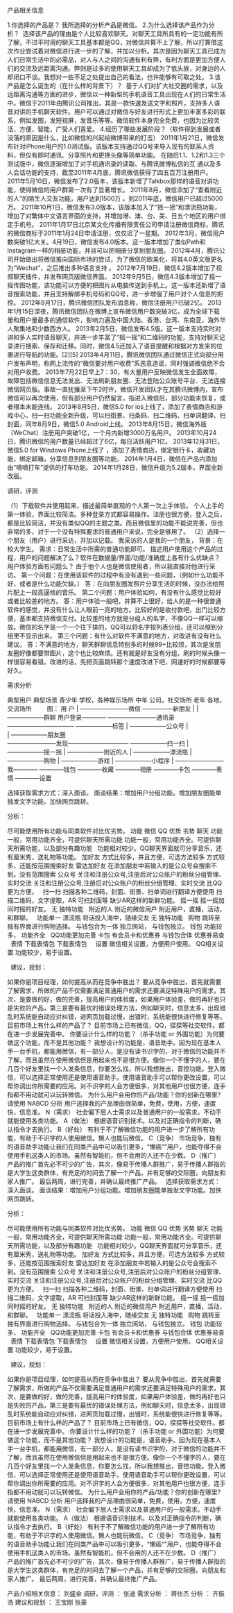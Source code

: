 产品相关信息


1.你选择的产品是？
我所选择的分析产品是微信。
2.为什么选择该产品作为分析？
 选择该产品的理由是个人比较喜欢聊天。对聊天工具所具有的一定功能有所了解，不过平时用的聊天工具基本都是QQ，对微信并算不上了解，所以打算借这次作业尝试着对微信进行进一步的了解，并加以分析。其次是因为聊天工具已成为人们日常生活中的必需品，对人与人之间的沟通有利有弊，有利方面是更加方便人们的交流及远距离沟通。弊则是过多的使用聊天工具却成为了低头族，对身边的人却闭口不谈。我想对一些不足之处提出自己的看法，也许能够有可取之处。
3.该产品是怎么诞生的（在什么样的背景下）？
 基于人们对扩大社交圈的需求，以及远距离沟通等方面的进步，微信以一种新型的手机语音工具出现在人们的日常生活中。微信于2011年由腾讯公司推出，其是一款快速发送文字和照片，支持多人语音对讲的手机聊天软件。用户可以通过对微信与好友进行形式上更加丰富多彩的联系，例如发图，发短视屏，发音乐等等。微信软件本身完全免费，也因为比较灵活，方便，智能，广受人们喜爱。
4.经历了哪些发展阶段？（软件得到发展或者没落的原因是什么，比如微信的兴起给微博带来的打击）
2011年1月21日，微信发布针对iPhone用户的1.0测试版。该版本支持通过QQ号来导入现有的联系人资料，但仅有即时通讯、分享照片和更换头像等简单功能。
在随后1.1、1.2和1.3三个测试版中，微信逐渐增加了对手机通讯录的读取、与腾讯微博私信的互 通以及多人会话功能的支持，截至2011年4月底，腾讯微信获得了四五百万注册用户。
2011年5月10日，微信发布了2.0版本，该版本新增了Talkbox那样的语音对讲功能，使得微信的用户群第一次有了显著增长。
2011年8月，微信添加了“查看附近的人”的陌生人交友功能，用户达到1500万 。到2011年底，微信用户已超过5000万。
2011年10月1日，微信发布3.0版本，该版本加入了“摇一摇”和漂流瓶功能，增加了对繁体中文语言界面的支持，并增加港、澳、台、美、日五个地区的用户绑定手机号。
2011年1月17日北京某文化传播有限责任公司申请注册微信商标，腾讯的微信商标于2011年1月24日申请注册，仅仅迟了一星期。
2012年3月，微信用户数突破1亿大关。4月19日，微信发布4.0版本。这一版本增加了类似Path和Instagram一样的相册功能，并且可以把相册分享到朋友圈。
2012年4月，腾讯公司开始做出将微信推向国际市场的尝试，为了微信的欧美化，将其4.0英文版更名为“Wechat”，之后推出多种语言支持 。
2012年7月19日，微信4.2版本增加了视频聊天插件，并发布网页版微信界面。
2012年9月5日，微信4.3版本增加了摇一摇传图功能，该功能可以方便的把图片从电脑传送到手机上。这一版本还新增了语音搜索功能，并且支持解绑手机号码和QQ号，进一步增强了用户对个人信息的把控。
2012年9月17日，腾讯微信团队发布消息称，微信注册用户已破2亿。
2013年1月15日深夜，腾讯微信团队在微博上宣布微信用户数突破3亿，成为全球下载量和用户量最多的通信软件，影响力遍及中国大陆、香港、台湾、东南亚，海外华人聚集地和少数西方人。
2013年2月5日，微信发布4.5版。这一版本支持实时对讲和多人实时语音聊天，并进一步丰富了“摇一摇”和二维码的功能，支持对聊天记录进行搜索、保存和迁移。同时，微信4.5还加入了语音提醒和根据对方发来的位置进行导航的功能。[2][5]
2013年4月11日，腾讯微信团队通过微信正式向部分用户发布声明，称网上流传的“微信要对用户收费”系恶意造谣，同时强调微信绝不会对用户收费。
2013年7月22日早上7：30，有大量用户反映微信发生全面故障，故障包括微信信息无法发出、无法刷新朋友圈、无法登陆公众账号平台、无法连接微信网页版。事故一直扰攘至下午2时许，微信开发团队才在其腾讯微博内，宣布微信可以再次使用，但有部分用户仍然留言，指进入微信后，部分功能未恢复，或者根本未能连线。
2013年8月5日，微信5.0 for ios上线了，添加了表情商店和游戏中心，扫一扫功能全新升级，可以扫街景、扫条码、扫二维码、扫单词翻译、扫封面，同年8月9日，微信5.0 Android上线。
2013年8月15日，微信海外版（WeChat）注册用户突破1亿，一个月内新增3000万名用户。
2013年10月24日，腾讯微信的用户数量已经超过了6亿，每日活跃用户1亿。
2013年12月31日，微信5.0 for Windows Phone上线了 ，添加了表情商店，绑定银行卡，收藏功能，绑定邮箱，分享信息到朋友圈等功能。
2014年1月4日，微信在产品内添加由“嘀嘀打车”提供的打车功能。
2014年1月28日，微信升级为5.2版本，界面全新改版。



调研，评测


（1）下载软件并使用起来，描述最简单直观的个人第一次上手体验。
个人上手的第一体验，界面比较简洁。多种登录方式都容易操作。注册也很方便，登入之后，都是比较简洁，并没有类似QQ的主题之类。而且微信里的功能不能说完善，但也非常的多，对于一个没有特殊要求的普通用户来说，完全是够用了。
（2）选择一个朋友（用户）进行采访，并加以记载。
我采访的人是我的一个朋友，
背景：在校大学生。
需求：日常生活中所需的普通功能即可。
描述用户使用这个产品的过程，用户的问题解决了么？软件在数据量/界面/功能/准确度上各有什么优缺点？用户体验方面有问题么？
由于他个人也是微信使用者，所以我直接对他进行采访。
第一个问题：在使用该软件的过程中有没有遇到一些问题，（例如什么功能不好，或者是什么功能欠缺。）
答：在向朋友圈发照片分享生活的时候，没办法给照片配上一段高逼格的音乐。
第二个问题：用户体验如何，有没有什么感觉比较好或者比较差的地方。
答：用户体验一般吧，并算不上很好，给人的是一种很普通软件的感觉，并没有什么让人眼前一亮的地方。比较好的是收付款吧，出门比较方便，基本都支持微信支付。比较差的地方就是分组人的名字，不像QQ一样可以缩放。微信的名字是一个一个往下排的，QQ可以将名字按列表分组，还可以缩到分组里不显示出来。
第三个问题：有什么对软件不满意的地方，对改进有没有社么建议。
答：不满意的地方，聊天群聊信息特别多的时候99+比较烦，其次是发朋友圈好像都要带图片，这个也比较麻烦。还有就是好友没有分组，刷的时候头像一样很容易看错。改进的话，先把页面跳转那个速度改进下吧，网速好的时候都要等好久。


需求分析

典型用户	典型场景
青少年	学校，各种娱乐场所
中年	公司，社交场所
老年	各地，交流场所
 
 
 
 
图：
用 户
  |           ————————微信               —————新朋友
  |           |                          ——————群聊
 用户登录———— ————————通讯录———————————  ——————标签
              |                          ——————公众号
              |                         
              |                      ——————朋友圈  
              ————————发现—————————— ——————扫一扫
              |                      ——————摇一摇
              |                      ——————附近的人
              |                      ——————漂流瓶
              |                      ——————购物
              |                      ——————游戏
              |                      ——————小程序
              |
              ————————我———— ————钱包
                             ————收藏
                             ————相册
                             ————卡包
                             ————表情
                             ————设置

选择获取需求方式：深入面谈。
面谈结果：增加用户分组功能。增加朋友圈能单独发文字功能。加快网页跳转。



分析：


尽可能使用所有功能与同类软件对比优劣势。
功能	微信	QQ	优势	劣势
聊天	功能一般，常用功能齐全，可提供聊天所需功能	功能一般，常用功能齐全。可提供聊天所需功能，以及部分有趣功能	 	功能相对较少。QQ聊天界面就可分享音乐，还有厘米秀，送礼物等功能。
加好友	方式比较多，并且方便，可选方法较多	方式较多，还能按范围搜索好友	雷达加好友	在添加朋友中若输入的是公众号会搜索不到。没有范围搜索
公众号	关注和注册公众号,注册后对公众账户的粉丝分组管理、实时交流	关注和注册公众号,注册后对公众账户的粉丝分组管理、实时交流	比QQ更为方便。	 
扫一扫	扫描各种二维码，封面、街景、扫单词进行翻译方便使用	扫描二维码，文字提取，AR	可扫封面等	缺少AR这样的新鲜功能。
摇一摇	摇一摇加同时摇的好友。	无	独特功能	 
附近的人	附近的微信用户	附近用户，直播，活动，和群聊。	 	功能单一
漂流瓶	将话投入海中，随缘交友	无	独特功能	 
购物	跳转至独有界面进行购物选择。	与钱包合为一体	独立网站，	与钱包独立。
钱包	功能较多，	功能齐全	 	QQ功能更加完善
卡包	有会员卡和优惠券	与钱包合体	优惠券易查	 
表情	下载表情包	下载表情包	 	 
设置	微信相关设置，方便用户使用。	QQ相关设置	功能较少，易于设置。	 
 

 
建议，规划：


如果你是项目经理，如何提高从而在竞争中胜出？
要从竞争中胜出，首先就需要了解需求，所做的产品不仅需要满足普通用户的需求还要满足特殊用户的需求，其次，是要做的好，做的完善，提高用户的体验度，如果用户体验差，做的再好也只是失败的产品，第三是要有最优的错误处理方法，例如聊天时，信息太多，出现错乱时系统能自动应对纠错，进网页加载过慢，出错时，系统能很快进行修复等等。
目前市场上有什么样的产品了？
目前市场上已有微信，QQ，探探等社交软件。都在进一步发展完善中。
你要设计什么样的功能？（杀手功能 or 外围功能）为何要做这个功能，而不是其他功能？
我想设计的功能是，语音助手。因为现在基本人手一台手机，都能用微信，有一部分人，是没有读书识字的，对于微信的功能并不了解，而且虽然在使用微信但是用起来也不是很方便。像你一个不懂字的人，要在几百个好友里找一个人发条信息，你要怎么找，所以我想推出，音控功能。登入微信，可以选择正常使用还是使用语音助手。使用语音助手可以帮你更改设置，可以帮你调出你所需要的应用。对不识字的人会方便很多，对其他用户也很方便，连手指都不用动就可以玩转微信。
为什么用户会用你的产品/功能？你的创新在哪里? 请使用 NABCD 分析
用户选择我的产品理由很简单，免费，使用，方便，速度快，信息准。
N（需求）
社会偏下层人士需求以及普通用户的一般需求。不动手就能使用各类功能。
A（做法）
根据语音识别技术。以及对正确指令的判断，确认指令才去执行。
B（好处）
有利于不了解微信功能的用户进一步了解所有功能，有助于不识字的人使用微信。懒人也能玩微信。
C（竞争）
市场竞争，独有的语音助手功能让我们在同类产品中可以吸引更多，“懒癌“”用户，也能夺得不会使用手机这类人的市场。虽然有智能机，但不会用的人还不在少数。
D（推广）
产品的推广首先必不可少的广告，其次，像易于传播人群推广，易于传播人群指的是大学生这类群体，有充足的时间去了解一个产品，并有足够的交际圈，向朋友和家人推广。
最后两周，进行完善，并确认最终推广产品。
 
选择获取需求方式：深入面谈。
面谈结果：增加用户分组功能。增加朋友圈能单独发文字功能。加快网页跳转。



分析：


尽可能使用所有功能与同类软件对比优劣势。
功能	                      微信                                  	                            QQ	                                                                                    优势	劣势
聊天	    功能一般，常用功能齐全，可提供聊天所需功能                      	功能一般，常用功能齐全。可提供聊天所需功能，以及部分有趣功能	         	 功能相对较少。QQ聊天界面就可分享音乐，还有厘米秀，送礼物等功能。
加好友	  方式比较多，并且方便，可选方法较多	                              方式较多，还能按范围搜索好友	                                         雷达加好友	在添加朋友中若输入的是公众号会搜索不到。没有范围搜索
公众号	  关注和注册公众号,注册后对公众账户的粉丝分组管理、实时交流	        关注和注册公众号,注册后对公众账户的粉丝分组管理、实时交流	             比QQ更为方便。	 
扫一扫	   扫描各种二维码，封面、街景、扫单词进行翻译方便使用	              扫描二维码，文字提取，AR	                                            可扫封面等	缺少AR这样的新鲜功能。
摇一摇	   摇一摇加同时摇的好友。	                                                          无	                                                 独特功能	 
附近的人     	附近的微信用户	                                             附近用户，直播，活动，和群聊。	 	                                      功能单一
漂流瓶	    将话投入海中，随缘交友                                                         	无                                                  	独特功能	 
购物	    跳转至独有界面进行购物选择。	                                    与钱包合为一体	                                                       独立网站，	与钱包独立。
钱包	     功能较多，	                                                     功能齐全	                                                             	QQ功能更加完善
卡包    	有会员卡和优惠券	                                                 与钱包合体	                                                          优惠券易查	 
表情     下载表情包	                                                      下载表情包	 	 
设置	     微信相关设置，方便用户使用。                                    	QQ相关设置                                                          	功能较少，易于设置。	 
 

 
建议，规划：


如果你是项目经理，如何提高从而在竞争中胜出？
要从竞争中胜出，首先就需要了解需求，所做的产品不仅需要满足普通用户的需求还要满足特殊用户的需求，其次，是要做的好，做的完善，提高用户的体验度，如果用户体验差，做的再好也只是失败的产品，第三是要有最优的错误处理方法，例如聊天时，信息太多，出现错乱时系统能自动应对纠错，进网页加载过慢，出错时，系统能很快进行修复等等。
目前市场上有什么样的产品了？
目前市场上已有微信，QQ，探探等社交软件。都在进一步发展完善中。
你要设计什么样的功能？（杀手功能 or 外围功能）为何要做这个功能，而不是其他功能？
我想设计的功能是，语音助手。因为现在基本人手一台手机，都能用微信，有一部分人，是没有读书识字的，对于微信的功能并不了解，而且虽然在使用微信但是用起来也不是很方便。像你一个不懂字的人，要在几百个好友里找一个人发条信息，你要怎么找，所以我想推出，音控功能。登入微信，可以选择正常使用还是使用语音助手。使用语音助手可以帮你更改设置，可以帮你调出你所需要的应用。对不识字的人会方便很多，对其他用户也很方便，连手指都不用动就可以玩转微信。
为什么用户会用你的产品/功能？你的创新在哪里? 请使用 NABCD 分析
用户选择我的产品理由很简单，免费，使用，方便，速度快，信息准。
N（需求）
社会偏下层人士需求以及普通用户的一般需求。不动手就能使用各类功能。
A（做法）
根据语音识别技术。以及对正确指令的判断，确认指令才去执行。
B（好处）
有利于不了解微信功能的用户进一步了解所有功能，有助于不识字的人使用微信。懒人也能玩微信。
C（竞争）
市场竞争，独有的语音助手功能让我们在同类产品中可以吸引更多，“懒癌“”用户，也能夺得不会使用手机这类人的市场。虽然有智能机，但不会用的人还不在少数。
D（推广）
产品的推广首先必不可少的广告，其次，像易于传播人群推广，易于传播人群指的是大学生这类群体，有充足的时间去了解一个产品，并有足够的交际圈，向朋友和家人推广。
最后两周，进行完善，并确认最终推广产品。






产品介绍相关信息：   刘盛金
调研，评测      ：   张迪
需求分析        ：   蒋仕杰
分析            ：   齐振浩
建议和规划      ：   王宝刚  张豪

